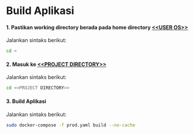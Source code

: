 # Build Aplikasi

#### <a name="langkah1">1. Pastikan working directory berada pada home directory [\<\<USER OS\>\>](/placeholder.md#user-os)</a>

Jalankan sintaks berikut:

```bash
cd ~
````

#### <a name="langkah2">2. Masuk ke [\<\<PROJECT DIRECTORY\>\>](/placeholder.md#project-directory)</a>

Jalankan sintaks berikut:

```bash
cd <<PROJECT DIRECTORY>>
````

#### <a name="langkah3">3. Build Aplikasi</a>

Jalankan sintaks berikut:

```bash
sudo docker-compose -f prod.yaml build --no-cache
````
